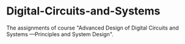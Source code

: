 # Digital-Circuits-and-Systems
The assignments of course "Advanced Design of Digital Circuits and Systems —Principles and System Design".
